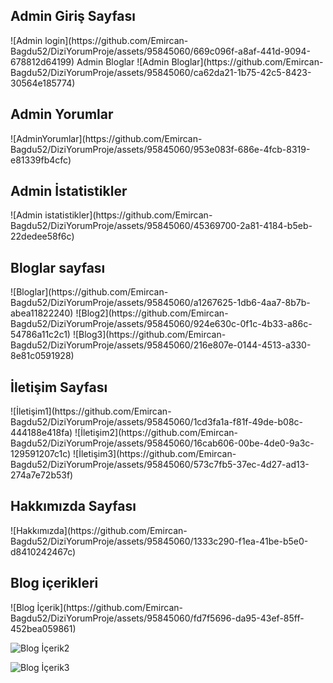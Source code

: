 <h2>Admin Giriş Sayfası</h2>
![Admin login](https://github.com/Emircan-Bagdu52/DiziYorumProje/assets/95845060/669c096f-a8af-441d-9094-678812d64199)
Admin Bloglar</h2>
![Admin Bloglar](https://github.com/Emircan-Bagdu52/DiziYorumProje/assets/95845060/ca62da21-1b75-42c5-8423-30564e185774)

<h2>Admin Yorumlar</h2>
![AdminYorumlar](https://github.com/Emircan-Bagdu52/DiziYorumProje/assets/95845060/953e083f-686e-4fcb-8319-e81339fb4cfc)


<h2>Admin İstatistikler </h2>
![Admin istatistikler](https://github.com/Emircan-Bagdu52/DiziYorumProje/assets/95845060/45369700-2a81-4184-b5eb-22dedee58f6c)

<h2>Bloglar sayfası</h2>
![Bloglar](https://github.com/Emircan-Bagdu52/DiziYorumProje/assets/95845060/a1267625-1db6-4aa7-8b7b-abea11822240)
![Blog2](https://github.com/Emircan-Bagdu52/DiziYorumProje/assets/95845060/924e630c-0f1c-4b33-a86c-54786a11c2c1)
![Blog3](https://github.com/Emircan-Bagdu52/DiziYorumProje/assets/95845060/216e807e-0144-4513-a330-8e81c0591928)

<h2>İletişim Sayfası</h2>
![İletişim1](https://github.com/Emircan-Bagdu52/DiziYorumProje/assets/95845060/1cd3fa1a-f81f-49de-b08c-444188e418fa)
![İletişim2](https://github.com/Emircan-Bagdu52/DiziYorumProje/assets/95845060/16cab606-00be-4de0-9a3c-129591207c1c)
![İletişim3](https://github.com/Emircan-Bagdu52/DiziYorumProje/assets/95845060/573c7fb5-37ec-4d27-ad13-274a7e72b53f)

<h2>Hakkımızda Sayfası</h2>
![Hakkımızda](https://github.com/Emircan-Bagdu52/DiziYorumProje/assets/95845060/1333c290-f1ea-41be-b5e0-d8410242467c)

<h2>Blog içerikleri</h2>
![Blog İçerik](https://github.com/Emircan-Bagdu52/DiziYorumProje/assets/95845060/fd7f5696-da95-43ef-85ff-452bea059861)

![Blog İçerik2](https://github.com/Emircan-Bagdu52/DiziYorumProje/assets/95845060/bd1e53d7-c7a8-48c8-9252-fd88986dc443)

![Blog İçerik3](https://github.com/Emircan-Bagdu52/DiziYorumProje/assets/95845060/b707d9b0-8ab9-4e17-9678-d242b782382a)
